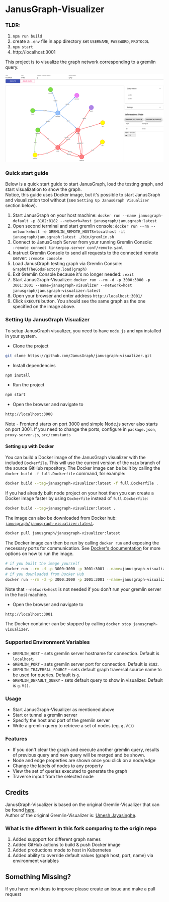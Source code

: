 # JanusGraph-Visualizer

### TLDR:
1. `npm run build`
2. create a `.env` file in app directory set `USERNAME`, `PASSWORD`, `PROTOCOL`
3. `npm start`
4. http://localhost:3001

This project is to visualize the graph network corresponding to a gremlin query.

![alt text](https://raw.githubusercontent.com/JanusGraph/janusgraph-visualizer/refs/heads/main/assets/JanusGraph-Visualizer.png)

### Quick start guide

Below is a quick start guide to start JanusGraph, load the testing graph, and start visualization to show the graph.  
Notice, this guide uses Docker image, but it's possible to start JanusGraph and visualization tool without (see `Setting Up JanusGraph Visualizer` section below).

1. Start JanusGraph on your host machine: `docker run --name janusgraph-default -p 8182:8182 --network=host janusgraph/janusgraph:latest`
2. Open second terminal and start gremlin console: `docker run --rm --network=host -e GREMLIN_REMOTE_HOSTS=localhost -it janusgraph/janusgraph:latest ./bin/gremlin.sh`
3. Connect to JanusGraph Server from your running Gremlin Console: `:remote connect tinkerpop.server conf/remote.yaml`
4. Instruct Gremlin Console to send all requests to the connected remote server: `:remote console`
5. Load JanusGraph testing graph via Gremlin Console: `GraphOfTheGodsFactory.load(graph)`
6. Exit Gremlin Console because it's no longer needed: `:exit`
7. Start JanusGraph-Visualizer: `docker run --rm -d -p 3000:3000 -p 3001:3001 --name=janusgraph-visualizer --network=host janusgraph/janusgraph-visualizer:latest`
8. Open your browser and enter address `http://localhost:3001/`
9. Click `EXECUTE` button. You should see the same graph as the one specified on the image above.

### Setting Up JanusGraph Visualizer
To setup JanusGraph visualizer, you need to have `node.js` and `npm` installed in your system.

* Clone the project
```sh
git clone https://github.com/JanusGraph/janusgraph-visualizer.git
```
* Install dependencies
```sh
npm install
```
* Run the project
```sh
npm start
```
* Open the browser and navigate to
```sh
http://localhost:3000
```

Note - Frontend starts on port 3000 and simple Node.js server also starts on port 3001. If you need to change the ports, configure in `package.json`, `proxy-server.js`, `src/constants` 

#### Setting up with Docker

You can build a Docker image of the JanusGraph visualizer with the included `Dockerfile`.
This will use the current version of the `main` branch of the source GitHub repository.
The Docker image can be built by calling the `docker build -f full.Dockerfile` command, for example:

```sh
docker build --tag=janusgraph-visualizer:latest -f full.Dockerfile .
```

If you had already built node project on your host then you can create a Docker image faster by using `Dockerfile` instead of `full.Dockerfile`: 

```sh
docker build --tag=janusgraph-visualizer:latest .
```

The image can also be downloaded from Docker hub: [`janusgraph/janusgraph-visualizer:latest`](https://hub.docker.com/r/janusgraph/janusgraph-visualizer).

```sh
docker pull janusgraph/janusgraph-visualizer:latest
```

The Docker image can then be run by calling `docker run` and exposing the necessary ports for communication. See [Docker's documentation](https://docs.docker.com/engine/reference/commandline/run/) for more options on how to run the image.

```sh
# if you built the image yourself
docker run --rm -d -p 3000:3000 -p 3001:3001 --name=janusgraph-visualizer --network=host janusgraph-visualizer:latest
# if you downloaded from Docker Hub
docker run --rm -d -p 3000:3000 -p 3001:3001 --name=janusgraph-visualizer --network=host janusgraph/janusgraph-visualizer:latest
```
Note that `--network=host` is not needed if you don't run your gremlin server in the host machine. 

* Open the browser and navigate to
```sh
http://localhost:3001
```

The Docker container can be stopped by calling `docker stop janusgraph-visualizer`.

### Supported Environment Variables

* `GREMLIN_HOST` - sets gremlin server hostname for connection. Default is `localhost`.
* `GREMLIN_PORT` - sets gremlin server port for connection. Default is `8182`.
* `GREMLIN_TRAVERSAL_SOURCE` - sets default graph traversal source name to be used for queries. Default is `g`.
* `GREMLIN_DEFAULT_QUERY` - sets default query to show in visualizer. Default is `g.V()`.

### Usage
* Start JanusGraph-Visualizer as mentioned above
* Start or tunnel a gremlin server
* Specify the host and port of the gremlin server
* Write a gremlin query to retrieve a set of nodes (eg. `g.V()`)

### Features
* If you don't clear the graph and execute another gremlin query, results of previous query and new query will be merged and be shown.
* Node and edge properties are shown once you click on a node/edge
* Change the labels of nodes to any property
* View the set of queries executed to generate the graph
* Traverse in/out from the selected node

## Credits
JanusGraph-Visualizer is based on the original Gremlin-Visualizer that can be found [here](https://github.com/prabushitha/gremlin-visualizer).   
Author of the original Gremlin-Visualizer is: [Umesh Jayasinghe](https://github.com/prabushitha).

### What is the different in this fork comparing to the origin repo
1. Added suppport for different graph names
2. Added GitHub actions to build & push Docker image
3. Added productions mode to host in Kubernetes
4. Added ability to override default values (graph host, port, name) via environment variables

## Something Missing?

If you have new ideas to improve please create an issue and make a pull request
